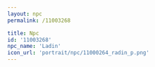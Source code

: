 ```yaml
---
layout: npc
permalink: /11003268

title: Npc
id: '11003268'
npc_name: 'Ladin'
icon_url: 'portrait/npc/11000264_radin_p.png'
---
```

